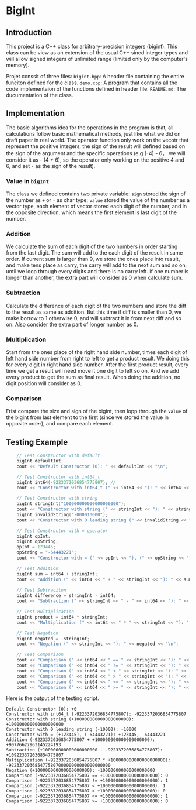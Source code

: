 # BigInt
## Introduction
This project is a C++ class for arbitrary-precision integers (bigint). This class can be view as an extension of the usual C++ sined integer types and will allow signed integers of unlimited range (limited only by the computer's memory).

Projet conssit of three files:
`bigint.hpp`: A header file containing the entire funciton defined for the class.
`demo.cpp`: A program that contains all the code implementaion of the functions defined in header file.
`README.md`: The ducumentation of the class.

## Implementation
The basic algorithms idea for the operations in the program is that, all calculations follow basic mathematical methods, just like what we did on draft paper in real world. The operator function only work on the vecotr that represent the positive integers, the sign of the result will defined based on the sign of the argument and the specific operations (e.g (-4) - 6， we will consider it as - (4 + 6), so the operator only working on the positive 4 and 6, and set `-` as the sign of the result).
### Value in `bigInt`
The class we defined contains two private variable: `sign` stored the sign of the number as `+` or `-` as char type; `value` stored the value of the number as a vector type, each element of vector stored each digit of the number, and in the opposite direction, which means the first element is last digit of the number.
### Addition
We calculate the sum of each digit of the two numbers in order starting from the last digit. The sum will add to the each digit of the result in same order. If current sum is larger than 9, we store the ones place into result, and make tens place as carry, the carry will add to the next sum and so on, until we loop through every digits and there is no carry left. if one number is longer than another, the extra part will consider as 0 when calculate sum.
### Subtraction
Calculate the difference of each digit of the two numbers and store the diff to the result as same as addition. But this time if diff is smaller than 0, we make borrow to 1 otherwise 0, and will subtract it in from next diff and so on. Also consider the extra part of longer number as 0.
### Multiplication
Start from the ones place of the right hand side number, times each digit of left hand side number from right to left to get a product result. We doing this for every digit in right hand side number. After the first product result, every time we get a result will need move it one digit to left so on. And we add every product to get the sum as final result. When doing the addition, no digit position will consider as 0.
### Comparison
Frist compare the size and sign of the bigint, then lopp through the `value` of the bigint from last element to the first (since we stored the value in opposite order), and compare each element.

## Testing Example
```cpp
    // Test Constructor with default
    bigInt defaultInt;
    cout << "Default Constructor (0): " << defaultInt << "\n";

    // Test Constructor with int64_t
    bigInt int64(-9223372036854775807); // 
    cout << "Constructor with int64_t (" << int64 << "): " << int64 << "\n";

    // Test Constructor with string 
    bigInt stringInt("100000000000000000000"); 
    cout << "Constructor with string (" << stringInt << "): " << stringInt << "\n";
    bigInt invalidString("-000010000");
    cout << "Constructor with 0 leading string (" << invalidString << "): " << invalidString << "\n";

    // Test Constructor with = operator
    bigInt opInt;
    bigInt opString;
    opInt = 123445;
    opString = "-64443221";
    cout << "Constructor with = (" << opInt << "), (" << opString << "): " << opInt << ", " << opString << "\n";

    // Test Addition
    bigInt sum = int64 + stringInt;
    cout << "Addition (" << int64 << " + " << stringInt << "): " << sum << "\n";
    
    // Test Subtraciton
    bigInt difference = stringInt - int64;
    cout << "Subtraction (" << stringInt << " - " << int64 << "): " << difference << "\n";

    // Test Multiplication
    bigInt product = int64 * stringInt;
    cout << "Multiplication (" << int64 << " * " << stringInt << "): " << product << "\n";

    // Test Negation
    bigInt negated = -stringInt;
    cout << "Negation (" << stringInt << "): " << negated << "\n";

    // Test Comparison
    cout << "Comparison (" << int64 << " == " << stringInt << "): " << (int64 == stringInt) << "\n";
    cout << "Comparison (" << int64 << " != " << stringInt << "): " << (int64 != stringInt) << "\n";
    cout << "Comparison (" << int64 << " < " << stringInt << "): " << (int64 < stringInt) << "\n";
    cout << "Comparison (" << int64 << " > " << stringInt << "): " << (int64 > stringInt) << "\n";
    cout << "Comparison (" << int64 << " <= " << stringInt << "): " << (int64 <= stringInt) << "\n";
    cout << "Comparison (" << int64 << " >= " << stringInt << "): " << (int64 >= stringInt) << "\n";
```
Here is the output of the testing script.
```
Default Constructor (0): +0
Constructor with int64_t (-9223372036854775807): -9223372036854775807
Constructor with string (+100000000000000000000): +100000000000000000000
Constructor with 0 leading string (-10000): -10000
Constructor with = (+123445), (-64443221): +123445, -64443221
Addition (-9223372036854775807 + +100000000000000000000): +90776627963145224193
Subtraction (+100000000000000000000 - -9223372036854775807): +109223372036854775807
Multiplication (-9223372036854775807 * +100000000000000000000): -922337203685477580700000000000000000000
Negation (+100000000000000000000): -100000000000000000000
Comparison (-9223372036854775807 == +100000000000000000000): 0
Comparison (-9223372036854775807 != +100000000000000000000): 1
Comparison (-9223372036854775807 < +100000000000000000000): 1
Comparison (-9223372036854775807 > +100000000000000000000): 0
Comparison (-9223372036854775807 <= +100000000000000000000): 1
Comparison (-9223372036854775807 >= +100000000000000000000): 0
```
